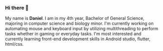 ### Hi there 👋

  My name is **Daniel**. I am in my 4th year, Bachelor of General Science, majoring in computer science and biology minor. 
I'm currently working on automating mouse and keyboard input by utilizing multithreading to perform tasks whether in gaming or everyday tasks.
I'm most interested and currently learning front-end development skills in Android studio, flutter, html/css. 
<!--
**slappy163/slappy163** is a ✨ _special_ ✨ repository because its `README.md` (this file) appears on your GitHub profile.

Here are some ideas to get you started:

- 🔭 I’m currently working on ...
- 🌱 I’m currently learning ...
- 👯 I’m looking to collaborate on ...
- 🤔 I’m looking for help with ...
- 💬 Ask me about ...
- 📫 How to reach me: ...
- 😄 Pronouns: ...
- ⚡ Fun fact: ...
-->
